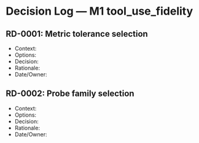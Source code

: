 # Decision Log — M1 tool_use_fidelity

## RD-0001: Metric tolerance selection
- Context:
- Options:
- Decision:
- Rationale:
- Date/Owner:

## RD-0002: Probe family selection
- Context:
- Options:
- Decision:
- Rationale:
- Date/Owner:
